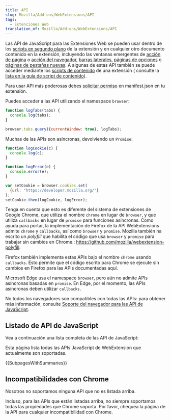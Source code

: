 ```yaml
---
title: API
slug: Mozilla/Add-ons/WebExtensions/API
tags:
  - Extenciones Web
translation_of: Mozilla/Add-ons/WebExtensions/API
---
```


Las API de JavaScript para las Extensiones Web se pueden usar dentro de los [scripts en segundo plano](/en-US/Add-ons/WebExtensions/Anatomy_of_a_WebExtension#Background_scripts) de la extensión y en cualquier otro documento contenido en la extensión, incluyendo las ventanas emergentes de [acción de página](/es/docs/Mozilla/Add-ons/WebExtensions/Page_actions) o [acción del navegador](/es/docs/Mozilla/Add-ons/WebExtensions/Browser_action), [barras laterales](/es/docs/Mozilla/Add-ons/WebExtensions/Sidebars), [páginas de opciones](/es/docs/Mozilla/Add-ons/WebExtensions/Options_pages) o [páginas de pestañas nuevas](/en-US/Add-ons/WebExtensions/manifest.json/chrome_url_overrides). A algunas de estas API también se puede acceder mediante los [scripts de contenido](/en-US/Add-ons/WebExtensions/Anatomy_of_a_WebExtension#Content_scripts) de una extensión ( consulte la [lista en la guía de script de contenido](/en-US/Add-ons/WebExtensions/Content_scripts#WebExtension_APIs)).

Para usar API más poderosas debes [solicitar permiso](/en-US/Add-ons/WebExtensions/manifest.json/permissions) en manifest.json en tu extensión.

Puedes acceder a las API utilizando el namespace `browser`:

```js
function logTabs(tabs) {
  console.log(tabs);
}

browser.tabs.query({currentWindow: true}, logTabs);
```

Muchas de las APIs son asíncronas, devolviendo un `Promise`:

```js
function logCookie(c) {
  console.log(c);
}

function logError(e) {
  console.error(e);
}

var setCookie = browser.cookies.set(
  {url: "https://developer.mozilla.org/"}
);
setCookie.then(logCookie, logError);
```

Tenga en cuenta que esto es diferente del sistema de extensiones de Google Chrome, que utiliza el nombre `chrome` en lugar de `browser`, y que utiliza `callbacks` en lugar de `promise` para funciones asíncronas. Como ayuda para portar, la implementación de Firefox de la API WebExtensions admite `chrome` y `callbacks`, así como `browser` y `promise`. Mozilla también ha escrito un _polyfill_ que habilita el código que usa `browser` y `promise` para trabajar sin cambios en Chrome.: <https://github.com/mozilla/webextension-polyfill>.

Firefox también implementa estas APIs bajo el nombre `chrome` usando `callbacks`. Esto permite que el código escrito para Chrome se ejecute sin cambios en Firefox para las APIs documentadas aquí.

Microsoft Edge usa el namespace `browser`, pero aún no admite APIs asíncronas basadas en `promise`. En Edge, por el momento, las APIs asíncronas deben utilizar `callbacks`.

No todos los navegadores son compatibles con todas las APIs: para obtener más información, consulte [Soporte del navegador para las API de JavaScript](/es/docs/Mozilla/Add-ons/WebExtensions/Browser_support_for_JavaScript_APIs).

## Listado de API de JavaScript

Vea a continuación una lista completa de las API de JavaScript:

Esta página lista todas las APIs JavaScript de WebExtension que actualmente son soportadas.

{{SubpagesWithSummaries}}

## Incompatibilidades con Chrome

Nosotros no soportamos ninguna API que no es listada arriba.

Incluso, para las APIs que están listadas arriba, no siempre soportamos todas las propiedades que Chrome soporta. Por favor, chequea la página de la API para cualquier incompatibilidad con Chrome.
